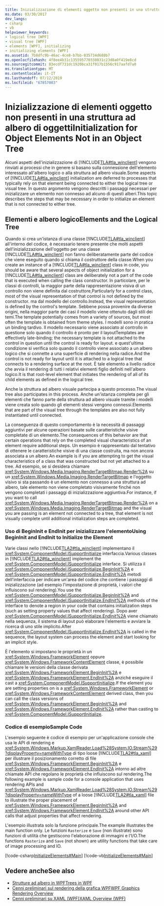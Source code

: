 ```yaml
---
title: Inizializzazione di elementi oggetto non presenti in una struttura ad albero di oggetti
ms.date: 03/30/2017
dev_langs:
- csharp
- vb
helpviewer_keywords:
- logical tree [WPF]
- visual tree [WPF]
- elements [WPF], initializing
- initializing elements [WPF]
ms.assetid: 7b8dfc9b-46ac-4ce8-b7bb-035734d688b7
ms.openlocfilehash: 4f8ee4b31c135595770338831c23d8a0f419e8cd
ms.sourcegitcommit: 83ecdf731dc1920bca31f017b1556c917aafd7a0
ms.translationtype: MT
ms.contentlocale: it-IT
ms.lasthandoff: 07/12/2019
ms.locfileid: "67857003"
---
```

# <a name="initialization-for-object-elements-not-in-an-object-tree"></a><span data-ttu-id="4115a-102">Inizializzazione di elementi oggetto non presenti in una struttura ad albero di oggetti</span><span class="sxs-lookup"><span data-stu-id="4115a-102">Initialization for Object Elements Not in an Object Tree</span></span>
<span data-ttu-id="4115a-103">Alcuni aspetti dell'inizializzazione di [!INCLUDE[TLA#tla_winclient](../../../../includes/tlasharptla-winclient-md.md)] vengono rinviati ai processi che in genere si basano sulla connessione dell'elemento interessato all'albero logico o alla struttura ad albero visuale.</span><span class="sxs-lookup"><span data-stu-id="4115a-103">Some aspects of [!INCLUDE[TLA#tla_winclient](../../../../includes/tlasharptla-winclient-md.md)] initialization are deferred to processes that typically rely on that element being connected to either the logical tree or visual tree.</span></span> <span data-ttu-id="4115a-104">In questo argomento vengono descritti i passaggi necessari per inizializzare un elemento non connesso ad alcuno di questi alberi.</span><span class="sxs-lookup"><span data-stu-id="4115a-104">This topic describes the steps that may be necessary in order to initialize an element that is not connected to either tree.</span></span>  

## <a name="elements-and-the-logical-tree"></a><span data-ttu-id="4115a-105">Elementi e albero logico</span><span class="sxs-lookup"><span data-stu-id="4115a-105">Elements and the Logical Tree</span></span>  
 <span data-ttu-id="4115a-106">Quando si crea un'istanza di una classe [!INCLUDE[TLA#tla_winclient](../../../../includes/tlasharptla-winclient-md.md)] all'interno del codice, è necessario tenere presente che molti aspetti dell'inizializzazione dell'oggetto per una classe [!INCLUDE[TLA#tla_winclient](../../../../includes/tlasharptla-winclient-md.md)] non fanno deliberatamente parte del codice che viene eseguito quando si chiama il costruttore della classe.</span><span class="sxs-lookup"><span data-stu-id="4115a-106">When you create an instance of a [!INCLUDE[TLA#tla_winclient](../../../../includes/tlasharptla-winclient-md.md)] class in code, you should be aware that several aspects of object initialization for a [!INCLUDE[TLA#tla_winclient](../../../../includes/tlasharptla-winclient-md.md)] class are deliberately not a part of the code that is executed when calling the class constructor.</span></span> <span data-ttu-id="4115a-107">In particolare, per le classi di controlli, la maggior parte della rappresentazione visiva di un controllo non viene definita dal costruttore,</span><span class="sxs-lookup"><span data-stu-id="4115a-107">Particularly for a control class, most of the visual representation of that control is not defined by the constructor.</span></span> <span data-ttu-id="4115a-108">ma dal modello del controllo.</span><span class="sxs-lookup"><span data-stu-id="4115a-108">Instead, the visual representation is defined by the control's template.</span></span> <span data-ttu-id="4115a-109">Sebbene possa provenire da diverse origini, nella maggior parte dei casi il modello viene ottenuto dagli stili dei temi.</span><span class="sxs-lookup"><span data-stu-id="4115a-109">The template potentially comes from a variety of sources, but most often the template is obtained from theme styles.</span></span> <span data-ttu-id="4115a-110">I modelli sono in pratica un binding tardivo. Il modello necessario viene associato al controllo in questione solo quando il controllo è pronto per il layout</span><span class="sxs-lookup"><span data-stu-id="4115a-110">Templates are effectively late-binding; the necessary template is not attached to the control in question until the control is ready for layout.</span></span> <span data-ttu-id="4115a-111">e quest'ultima condizione si verifica solo quando il controllo viene associato a un albero logico che si connette a una superficie di rendering nella radice.</span><span class="sxs-lookup"><span data-stu-id="4115a-111">And the control is not ready for layout until it is attached to a logical tree that connects to a rendering surface at the root.</span></span> <span data-ttu-id="4115a-112">È tale elemento a livello radice che avvia il rendering di tutti i relativi elementi figlio definiti nell'albero logico.</span><span class="sxs-lookup"><span data-stu-id="4115a-112">It is that root-level element that initiates the rendering of all of its child elements as defined in the logical tree.</span></span>  
  
 <span data-ttu-id="4115a-113">Anche la struttura ad albero visuale partecipa a questo processo.</span><span class="sxs-lookup"><span data-stu-id="4115a-113">The visual tree also participates in this process.</span></span> <span data-ttu-id="4115a-114">Anche un'istanza completa per gli elementi che fanno parte della struttura ad albero visuale tramite i modelli viene creata solo quando gli elementi stessi vengono connessi.</span><span class="sxs-lookup"><span data-stu-id="4115a-114">Elements that are part of the visual tree through the templates are also not fully instantiated until connected.</span></span>  
  
 <span data-ttu-id="4115a-115">La conseguenza di questo comportamento è la necessità di passaggi aggiuntivi per alcune operazioni basate sulle caratteristiche visive completate di un elemento.</span><span class="sxs-lookup"><span data-stu-id="4115a-115">The consequences of this behavior are that certain operations that rely on the completed visual characteristics of an element require additional steps.</span></span> <span data-ttu-id="4115a-116">Un esempio è rappresentato dal tentativo di ottenere le caratteristiche visive di una classe costruita, ma non ancora associata a un albero.</span><span class="sxs-lookup"><span data-stu-id="4115a-116">An example is if you are attempting to get the visual characteristics of a class that was constructed but not yet attached to a tree.</span></span> <span data-ttu-id="4115a-117">Ad esempio, se si desidera chiamare <xref:System.Windows.Media.Imaging.RenderTargetBitmap.Render%2A> su un <xref:System.Windows.Media.Imaging.RenderTargetBitmap> e l'oggetto visivo si sta passando è un elemento non connesso a una struttura ad albero, tale elemento non viene completato visivamente finché non vengono completati i passaggi di inizializzazione aggiuntiva.</span><span class="sxs-lookup"><span data-stu-id="4115a-117">For instance, if you want to call <xref:System.Windows.Media.Imaging.RenderTargetBitmap.Render%2A> on a <xref:System.Windows.Media.Imaging.RenderTargetBitmap> and the visual you are passing is an element not connected to a tree, that element is not visually complete until additional initialization steps are completed.</span></span>  
  
### <a name="using-begininit-and-endinit-to-initialize-the-element"></a><span data-ttu-id="4115a-118">Uso di BeginInit e EndInit per inizializzare l'elemento</span><span class="sxs-lookup"><span data-stu-id="4115a-118">Using BeginInit and EndInit to Initialize the Element</span></span>  
 <span data-ttu-id="4115a-119">Varie classi nello [!INCLUDE[TLA2#tla_winclient](../../../../includes/tla2sharptla-winclient-md.md)] implementano il <xref:System.ComponentModel.ISupportInitialize> interfaccia.</span><span class="sxs-lookup"><span data-stu-id="4115a-119">Various classes in [!INCLUDE[TLA2#tla_winclient](../../../../includes/tla2sharptla-winclient-md.md)] implement the <xref:System.ComponentModel.ISupportInitialize> interface.</span></span> <span data-ttu-id="4115a-120">Si utilizza il <xref:System.ComponentModel.ISupportInitialize.BeginInit%2A> e <xref:System.ComponentModel.ISupportInitialize.EndInit%2A> metodi dell'interfaccia per indicare un'area del codice che contiene i passaggi di inizializzazione (ad esempio l'impostazione di proprietà, i valori che influiscono sul rendering).</span><span class="sxs-lookup"><span data-stu-id="4115a-120">You use the <xref:System.ComponentModel.ISupportInitialize.BeginInit%2A> and <xref:System.ComponentModel.ISupportInitialize.EndInit%2A> methods of the interface to denote a region in your code that contains initialization steps (such as setting property values that affect rendering).</span></span> <span data-ttu-id="4115a-121">Dopo aver <xref:System.ComponentModel.ISupportInitialize.EndInit%2A> viene chiamato nella sequenza, il sistema di layout può elaborare l'elemento e avviare la ricerca di uno stile implicito.</span><span class="sxs-lookup"><span data-stu-id="4115a-121">After <xref:System.ComponentModel.ISupportInitialize.EndInit%2A> is called in the sequence, the layout system can process the element and start looking for an implicit style.</span></span>  
  
 <span data-ttu-id="4115a-122">È l'elemento si impostano le proprietà in un <xref:System.Windows.FrameworkElement> oppure <xref:System.Windows.FrameworkContentElement> classe, è possibile chiamare le versioni della classe derivata <xref:System.Windows.FrameworkElement.BeginInit%2A> e <xref:System.Windows.FrameworkElement.EndInit%2A> anziché eseguire il cast a <xref:System.ComponentModel.ISupportInitialize>.</span><span class="sxs-lookup"><span data-stu-id="4115a-122">If the element you are setting properties on is a <xref:System.Windows.FrameworkElement> or <xref:System.Windows.FrameworkContentElement> derived class, then you can call the class versions of <xref:System.Windows.FrameworkElement.BeginInit%2A> and <xref:System.Windows.FrameworkElement.EndInit%2A> rather than casting to <xref:System.ComponentModel.ISupportInitialize>.</span></span>  
  
### <a name="sample-code"></a><span data-ttu-id="4115a-123">Codice di esempio</span><span class="sxs-lookup"><span data-stu-id="4115a-123">Sample Code</span></span>  
 <span data-ttu-id="4115a-124">L'esempio seguente è codice di esempio per un'applicazione console che usa le API di rendering e <xref:System.Windows.Markup.XamlReader.Load%28System.IO.Stream%29?displayProperty=nameWithType> di tipo loose [!INCLUDE[TLA2#tla_xaml](../../../../includes/tla2sharptla-xaml-md.md)] per illustrare il posizionamento corretto di file <xref:System.Windows.FrameworkElement.BeginInit%2A> e <xref:System.Windows.FrameworkElement.EndInit%2A> intorno ad altre chiamate API che regolano le proprietà che influiscono sul rendering.</span><span class="sxs-lookup"><span data-stu-id="4115a-124">The following example is sample code for a console application that uses rendering APIs and <xref:System.Windows.Markup.XamlReader.Load%28System.IO.Stream%29?displayProperty=nameWithType> of a loose [!INCLUDE[TLA2#tla_xaml](../../../../includes/tla2sharptla-xaml-md.md)] file to illustrate the proper placement of <xref:System.Windows.FrameworkElement.BeginInit%2A> and <xref:System.Windows.FrameworkElement.EndInit%2A> around other API calls that adjust properties that affect rendering.</span></span>  
  
 <span data-ttu-id="4115a-125">L'esempio illustrata solo la funzione principale.</span><span class="sxs-lookup"><span data-stu-id="4115a-125">The example illustrates the main function only.</span></span> <span data-ttu-id="4115a-126">Le funzioni `Rasterize` e `Save` (non illustrate) sono funzioni di utilità che gestiscono l'elaborazione di immagini e l'I/O.</span><span class="sxs-lookup"><span data-stu-id="4115a-126">The functions `Rasterize` and `Save` (not shown) are utility functions that take care of image processing and IO.</span></span>  
  
 [!code-csharp[InitializeElements#Main](~/samples/snippets/csharp/VS_Snippets_Wpf/InitializeElements/CSharp/initializeelements.cs#main)]
 [!code-vb[InitializeElements#Main](~/samples/snippets/visualbasic/VS_Snippets_Wpf/InitializeElements/VisualBasic/initializeelements.vb#main)]  
  
## <a name="see-also"></a><span data-ttu-id="4115a-127">Vedere anche</span><span class="sxs-lookup"><span data-stu-id="4115a-127">See also</span></span>

- [<span data-ttu-id="4115a-128">Strutture ad albero in WPF</span><span class="sxs-lookup"><span data-stu-id="4115a-128">Trees in WPF</span></span>](trees-in-wpf.md)
- [<span data-ttu-id="4115a-129">Cenni preliminari sul rendering della grafica WPF</span><span class="sxs-lookup"><span data-stu-id="4115a-129">WPF Graphics Rendering Overview</span></span>](../graphics-multimedia/wpf-graphics-rendering-overview.md)
- [<span data-ttu-id="4115a-130">Cenni preliminari su XAML (WPF)</span><span class="sxs-lookup"><span data-stu-id="4115a-130">XAML Overview (WPF)</span></span>](xaml-overview-wpf.md)
